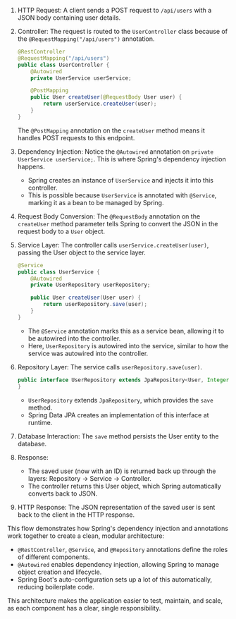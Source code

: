 1. HTTP Request:
   A client sends a POST request to `/api/users` with a JSON body containing user details.

2. Controller:
   The request is routed to the `UserController` class because of the `@RequestMapping("/api/users")` annotation.
   
   ```java
   @RestController
   @RequestMapping("/api/users")
   public class UserController {
       @Autowired
       private UserService userService;

       @PostMapping
       public User createUser(@RequestBody User user) {
           return userService.createUser(user);
       }
   }
   ```

   The `@PostMapping` annotation on the `createUser` method means it handles POST requests to this endpoint.

3. Dependency Injection:
   Notice the `@Autowired` annotation on `private UserService userService;`. This is where Spring's dependency injection happens. 
   
   - Spring creates an instance of `UserService` and injects it into this controller.
   - This is possible because `UserService` is annotated with `@Service`, marking it as a bean to be managed by Spring.

4. Request Body Conversion:
   The `@RequestBody` annotation on the `createUser` method parameter tells Spring to convert the JSON in the request body to a `User` object.

5. Service Layer:
   The controller calls `userService.createUser(user)`, passing the User object to the service layer.

   ```java
   @Service
   public class UserService {
       @Autowired
       private UserRepository userRepository;

       public User createUser(User user) {
           return userRepository.save(user);
       }
   }
   ```

   - The `@Service` annotation marks this as a service bean, allowing it to be autowired into the controller.
   - Here, `UserRepository` is autowired into the service, similar to how the service was autowired into the controller.

6. Repository Layer:
   The service calls `userRepository.save(user)`.

   ```java
   public interface UserRepository extends JpaRepository<User, Integer> {
   }
   ```

   - `UserRepository` extends `JpaRepository`, which provides the `save` method.
   - Spring Data JPA creates an implementation of this interface at runtime.

7. Database Interaction:
   The `save` method persists the User entity to the database.

8. Response:
   - The saved user (now with an ID) is returned back up through the layers: Repository → Service → Controller.
   - The controller returns this User object, which Spring automatically converts back to JSON.

9. HTTP Response:
   The JSON representation of the saved user is sent back to the client in the HTTP response.

This flow demonstrates how Spring's dependency injection and annotations work together to create a clean, modular architecture:

- `@RestController`, `@Service`, and `@Repository` annotations define the roles of different components.
- `@Autowired` enables dependency injection, allowing Spring to manage object creation and lifecycle.
- Spring Boot's auto-configuration sets up a lot of this automatically, reducing boilerplate code.

This architecture makes the application easier to test, maintain, and scale, as each component has a clear, single responsibility.
